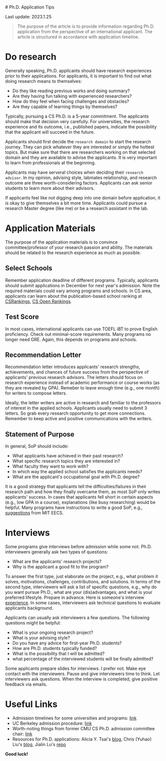 <br>
# Ph.D. Application Tips

Last update: 2023.1.25


> The purpose of the article is to provide information regarding Ph.D. application from the perspective of an international applicant. The article is structured in accordance with application timeline.

# Do research
Generally speaking, Ph.D. applicants should have research experiences prior to their applications. For applicants, it is important to find out what doing research means to themselves:
* Do they like reading previous works and doing summary?
* Are they having fun talking with experienced researchers?
* How do they feel when facing challenges and obstacles?
* Are they capable of learning things by themselves?

Typically, pursuing a CS Ph.D.  is a 5-year commitment. The applicants should make that decision very carefully. 
For universities, the research experience and its outcome, i.e., published papers, indicate the possibility that the applicant will succeed in the future. 

Applicants should first decide the `research domain` to start the research journey. They can pick whatever they are interested or simply the hottest topics. But make sure that there are researchers working on that selected domain and they are available to advise the applicants. It is very important to learn from professionals at the beginning. 

Applicants may have serveral choices when deciding their `research advisor`. In my opinion, advising style, labmates relationship, and research outcome are three worth-considering factors. Applicants can ask senior students to learn more about their advisors.

If applicants feel like not digging deep into one domain before application, it is okay to give themselves a bit more time. Applicants could pursue a research Master degree (like me) or be a research assistant in the lab.

# Application Materials
The purpose of the application materials is to convince committee/professor of your research passion and ability. The materials should be related to the research experience as much as possible. 
## Select Schools
Remember application deadline of different programs. Typically, applicants should submit applications in December for next year's admission. Note the required materials could vary among programs and schools. In CS area, applicants can learn about the publication-based school ranking at [CSRankings](https://csrankings.org/), [CS Open Rankings](https://drafty.cs.brown.edu/csopenrankings/).

## Test Score
In most cases, international applicants can use TOEFL iBT to prove English proficiency. Check out minimal-score requirements. Many programs no longer need GRE. Again, this depends on programs and schools.

## Recommendation Letter
Recommendation letter introduces applicants' research strengths, achievements, and chances of future success from the perspective of applicants' previous research advisors.  The letters should focus on research experience instead of academic performance or course works (as they are revealed by GPA). Remeber to leave enough time (e.g., one month) for writers to compose letters. 

Ideally, the letter writers are active in research and familiar to the professors of interest in the applied schools. Applicants usually need to submit 3 letters. So grab every research opportunity to get more connections. Remember to keep active and positive communications with the writers.


## Statement of Purpose
In general, SoP should include:
*  What applicants have achieved in their past research?
*  What specific research topics they are interested in?
*  What faculty they want to work with?
*  In which way the applied school satisfies the applicants needs?
*  What are the applicant's occupational goal with Ph.D. degree?

It is a good strategy that applicants tell the difficulties/failures in their research path and how they finally overcame them, as most SoP only writes applicants' success. In cases that applicants fell short in certain aspects (e.g., low GPA in a course),  explanations (like busy researching) would be helpful. Many programs have instructions to write a good SoP, e.g., [suggestions](https://mitcommlab.mit.edu/eecs/commkit/graduate-school-personal-statement/) from MIT EECS.

# Interviews
Some programs give interviews before admission while some not. Ph.D. interviewers generally ask two types of questions:
* What are the applicants' research projects?
* Why is the applicant a good fit to the program?

To answer the first type, just elaborate on the project, e.g., what problem it solves, motivations, challenges, contributions, and solutions. In terms of the second type, interviewers will ask a list of specific questions, e.g., why  do you want pursue Ph.D., what are your (dis)advantages, and what is your preferred lifestyle. Prepare in advance. Here is someone's interview [experience](https://www.reddit.com/r/gradadmissions/comments/ky62wl/overly_detailed_interview_experience_cs_phd/). In some cases, interviewers ask technical questions to evaluate applicants background.

Applicants can usually ask interviewers a few questions. The following questions might be helpful:
* What is your ongoing research project?
* What is your advising style?
* Do you have any advice for first-year Ph.D. students?
* How are Ph.D. students typically funded?
* What is the possibility that I will be admitted?
* what percentage of the interviewed students will be finally admitted?

Some applicants prepare slides for interviews. I prefer not. Make eye contact with the interviewers. Pause and give interviewers time to think. Let interviewers ask questions. When the interview is completed, give positive feedback via emails.

# Useful Links
* Admission timelines for some universities and programs: [link](https://forum.thegradcafe.com/topic/100449-decision-timelines-for-particular-universities-and-programs-derived-from-the-gradcafe-data-gregpa-distributions/)
* UC Berkeley admission procedure: [link](https://github.com/davmre/blog/blob/master/_drafts/berkeley_admissions.md)
* Worth-noting things from former CMU CS Ph.D. admission committee chair: [link](https://da-data.blogspot.com/2015/03/reflecting-on-cs-graduate-admissions.html?m=1)
* Resources for Ph.D. applications: Alicia Y. Tsai's [blog](https://www.aliciatsai.com/resources), Chris (Yuhao) Liu's [blog](https://chrisliu298.io/posts/grad-school-application.html), Jialin Lu's [repo](https://github.com/LuxxxLucy/Phd_Apply)

**Good luck!**
